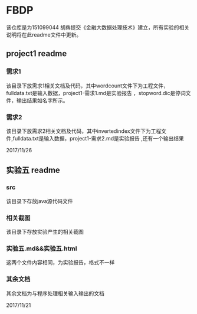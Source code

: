 # FBDP
 该仓库是为151099044 胡犇提交《金融大数据处理技术》建立，所有实验的相关说明将在此readme文件中更新。
## project1 readme
### 需求1
该目录下放需求1相关文档及代码，其中wordcount文件下为工程文件，fulldata.txt是输入数据，project1-需求1.md是实验报告
，stopword.dic是停词文件，输出结果如名字所示。
### 需求2
该目录下放需求2相关文档及代码，其中invertedindex文件下为工程文件,fulldata.txt是输入数据，project1-需求2.md是实验报告
,还有一个输出结果

2017/11/26

## 实验五 readme
### src
 该目录下存放java源代码文件
### 相关截图
 该目录下存放实验产生的相关截图
### 实验五.md&&实验五.html
 这两个文件内容相同，为实验报告，格式不一样
### 其余文档
 其余文档为与程序处理相关输入输出的文档
 
2017/11/21
